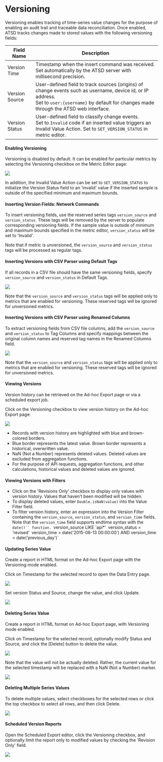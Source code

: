 # Versioning

Versioning enables tracking of time-series value changes for the purpose of enabling an audit trail and traceable data reconciliation. Once enabled, ATSD tracks changes made to stored values with the following versioning fields:

| Field Name | Description | 
| --- | --- | 
|  Version Time  |  Timestamp when the insert command was received. Set automatically by the ATSD server with millisecond precision.  | 
|  Version Source  |  User-defined field to track sources (origins) of change events such as username, device id, or IP address.<br>Set to `user:{username}` by default for changes made through the ATSD web interface.  | 
|  Version Status  |  User-defined field to classify change events.<br>Set to `Invalid` code if an inserted value triggers an Invalid Value Action. Set to `SET_VERSION_STATUS` in metric editor.  | 


#### Enabling Versioning

Versioning is disabled by default. It can be enabled for particular metrics by selecting the Versioning checkbox on the Metric Editor page:

![](resources/metric-versioning.png)

In addition, the Invalid Value Action can be set to `SET_VERSION_STATUS` to initialize the Version Status field to an 'invalid' value if the inserted sample is outside of the specified minimum and maximum bounds.

#### Inserting Version Fields: Network Commands

To insert versioning fields, use the reserved series tags `version_source` and `version_status`. These tags will be removed by the server to populate corresponding versioning fields. If the sample value is outside of minimum and maximum bounds specified in the metric editor, `version_status` will be set to 'Invalid'.

Note that if metric is unversioned, the `version_source` and `version_status` tags will be processed as regular tags.

#### Inserting Versions with CSV Parser using Default Tags

If all records in a CSV file should have the same versioning fields, specify `version_source` and `version_status` in Default Tags.

![](resources/img_55cca7df4596f.png)

Note that the `version_source` and `version_status` tags will be applied only to metrics that are enabled for versioning. These reserved tags will be ignored for unversioned metrics.

#### Inserting Versions with CSV Parser using Renamed Columns

To extract versioning fields from CSV file columns, add the `version_source` and `version_status` to Tag Columns and specify mappings between the original column names and reserved tag names in the Renamed Columns field.

![](resources/img_55ccaafb69579.png)

Note that the `version_source` and `version_status` tags will be applied only to metrics that are enabled for versioning. These reserved tags will be ignored for unversioned metrics.

#### Viewing Versions

Version history can be retrieved on the Ad-hoc Export page or via a scheduled export job.

Click on the Versioning checkbox to view version history on the Ad-hoc Export page:

![](resources/img_55cc9fb5b3517.png)


- Records with version history are highlighted with blue and brown-colored borders.
- Blue border represents the latest value. Brown border represents a historical, overwritten value.
- NaN (Not a Number) represents deleted values. Deleted values are excluded from aggregation functions.
- For the purpose of API requests, aggregation functions, and other calculations, historical values and deleted values are ignored.


#### Viewing Versions with Filters


- Click on the 'Revisions Only' checkbox to display only values with version history. Values that haven’t been modified will be hidden.
- To display deleted values, enter `Double.isNaN(value)` into the Value Filter field.
- To filter version history, enter an expression into the Version Filter containing the `version_source`, `version_status`, and `version_time` fields. Note that the `version_time` field supports endtime syntax with the `date()`` function.
`version_source LIKE 'api*'`
`version_status = 'revised'`
`version_time > date('2015-08-13 00:00:00') AND version_time < date('previous_day')`


#### Updating Series Value

Create a report in HTML format on the Ad-hoc Export page with the Versioning mode enabled.

Click on Timestamp for the selected record to open the Data Entry page.

![](resources/img_55ccad5d81bc2.png)

Set version Status and Source, change the value, and click Update.

![](resources/img_55ccb9f02509b.png)

#### Deleting Series Value

Create a report in HTML format on Ad-hoc Export page, with Versioning mode enabled.

Click on Timestamp for the selected record, optionally modify Status and Source, and click the [Delete] button to delete the value.

![](resources/img_55ccad5d81bc2.png)

Note that the value will not be actually deleted. Rather, the current value for the selected timestamp will be replaced with a NaN (Not a Number) marker.

![](resources/img_55ccad87da9cf.png)

#### Deleting Multiple Series Values

To delete multiple values, select checkboxes for the selected rows or click the top checkbox to select all rows, and then click Delete.

![](resources/img_55ccae2dc3361.png)

#### Scheduled Version Reports

Open the Scheduled Export editor, click the Versioning checkbox, and optionally limit the report only to modified values by checking the 'Revision Only' field.

![](resources/img_55ccc02973864.png)
